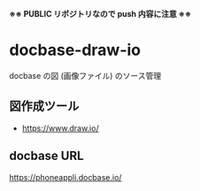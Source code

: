 **※※ PUBLIC リポジトリなので push 内容に注意 ※※**

# docbase-draw-io
docbase の図 (画像ファイル) のソース管理

## 図作成ツール
* https://www.draw.io/

## docbase URL
https://phoneappli.docbase.io/
